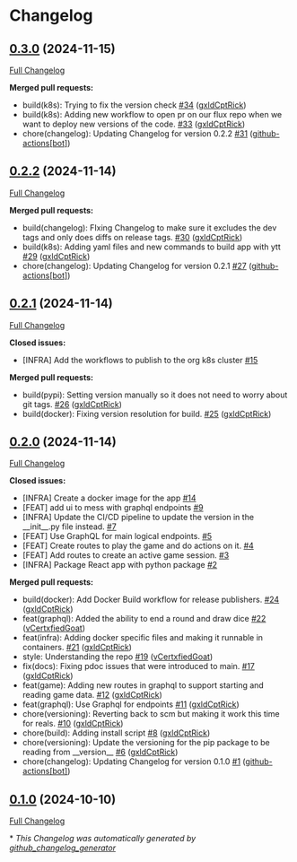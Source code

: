 # Changelog

## [0.3.0](https://github.com/Carrera-Dev-Consulting/zombie-nomnom-api/tree/0.3.0) (2024-11-15)

[Full Changelog](https://github.com/Carrera-Dev-Consulting/zombie-nomnom-api/compare/0.2.2...0.3.0)

**Merged pull requests:**

- build\(k8s\): Trying to fix the version check [\#34](https://github.com/Carrera-Dev-Consulting/zombie-nomnom-api/pull/34) ([gxldCptRick](https://github.com/gxldCptRick))
- build\(k8s\): Adding new workflow to open pr on our flux repo when we want to deploy new versions of the code. [\#33](https://github.com/Carrera-Dev-Consulting/zombie-nomnom-api/pull/33) ([gxldCptRick](https://github.com/gxldCptRick))
- chore\(changelog\): Updating Changelog for version 0.2.2 [\#31](https://github.com/Carrera-Dev-Consulting/zombie-nomnom-api/pull/31) ([github-actions[bot]](https://github.com/apps/github-actions))

## [0.2.2](https://github.com/Carrera-Dev-Consulting/zombie-nomnom-api/tree/0.2.2) (2024-11-14)

[Full Changelog](https://github.com/Carrera-Dev-Consulting/zombie-nomnom-api/compare/0.2.1...0.2.2)

**Merged pull requests:**

- build\(changelog\): FIxing Changelog to make sure it excludes the dev tags and only does diffs on release tags.  [\#30](https://github.com/Carrera-Dev-Consulting/zombie-nomnom-api/pull/30) ([gxldCptRick](https://github.com/gxldCptRick))
- build\(k8s\): Adding yaml files and new commands to build app with ytt [\#29](https://github.com/Carrera-Dev-Consulting/zombie-nomnom-api/pull/29) ([gxldCptRick](https://github.com/gxldCptRick))
- chore\(changelog\): Updating Changelog for version 0.2.1 [\#27](https://github.com/Carrera-Dev-Consulting/zombie-nomnom-api/pull/27) ([github-actions[bot]](https://github.com/apps/github-actions))

## [0.2.1](https://github.com/Carrera-Dev-Consulting/zombie-nomnom-api/tree/0.2.1) (2024-11-14)

[Full Changelog](https://github.com/Carrera-Dev-Consulting/zombie-nomnom-api/compare/0.2.0...0.2.1)

**Closed issues:**

- \[INFRA\] Add the workflows to publish to the org k8s cluster [\#15](https://github.com/Carrera-Dev-Consulting/zombie-nomnom-api/issues/15)

**Merged pull requests:**

- build\(pypi\): Setting version manually so it does not need to worry about git tags. [\#26](https://github.com/Carrera-Dev-Consulting/zombie-nomnom-api/pull/26) ([gxldCptRick](https://github.com/gxldCptRick))
- build\(docker\): Fixing version resolution for build. [\#25](https://github.com/Carrera-Dev-Consulting/zombie-nomnom-api/pull/25) ([gxldCptRick](https://github.com/gxldCptRick))

## [0.2.0](https://github.com/Carrera-Dev-Consulting/zombie-nomnom-api/tree/0.2.0) (2024-11-14)

[Full Changelog](https://github.com/Carrera-Dev-Consulting/zombie-nomnom-api/compare/0.1.0...0.2.0)

**Closed issues:**

- \[INFRA\] Create a docker image for the app [\#14](https://github.com/Carrera-Dev-Consulting/zombie-nomnom-api/issues/14)
- \[FEAT\] add ui to mess with graphql endpoints  [\#9](https://github.com/Carrera-Dev-Consulting/zombie-nomnom-api/issues/9)
- \[INFRA\] Update the CI/CD pipeline to update the version in the \_\_init\_\_.py file instead. [\#7](https://github.com/Carrera-Dev-Consulting/zombie-nomnom-api/issues/7)
- \[FEAT\] Use GraphQL for main logical endpoints. [\#5](https://github.com/Carrera-Dev-Consulting/zombie-nomnom-api/issues/5)
- \[FEAT\] Create routes to play the game and do actions on it. [\#4](https://github.com/Carrera-Dev-Consulting/zombie-nomnom-api/issues/4)
- \[FEAT\] Add routes to create an active game session. [\#3](https://github.com/Carrera-Dev-Consulting/zombie-nomnom-api/issues/3)
- \[INFRA\] Package React app with python package [\#2](https://github.com/Carrera-Dev-Consulting/zombie-nomnom-api/issues/2)

**Merged pull requests:**

- build\(docker\): Add Docker Build workflow for release publishers. [\#24](https://github.com/Carrera-Dev-Consulting/zombie-nomnom-api/pull/24) ([gxldCptRick](https://github.com/gxldCptRick))
- feat\(graphql\): Added the ability to end a round and draw dice [\#22](https://github.com/Carrera-Dev-Consulting/zombie-nomnom-api/pull/22) ([vCertxfiedGoat](https://github.com/vCertxfiedGoat))
- feat\(infra\): Adding docker specific files and making it runnable in containers. [\#21](https://github.com/Carrera-Dev-Consulting/zombie-nomnom-api/pull/21) ([gxldCptRick](https://github.com/gxldCptRick))
- style: Understanding the repo [\#19](https://github.com/Carrera-Dev-Consulting/zombie-nomnom-api/pull/19) ([vCertxfiedGoat](https://github.com/vCertxfiedGoat))
- fix\(docs\): Fixing pdoc issues that were introduced to main. [\#17](https://github.com/Carrera-Dev-Consulting/zombie-nomnom-api/pull/17) ([gxldCptRick](https://github.com/gxldCptRick))
- feat\(game\): Adding new routes in graphql to support starting and reading game data. [\#12](https://github.com/Carrera-Dev-Consulting/zombie-nomnom-api/pull/12) ([gxldCptRick](https://github.com/gxldCptRick))
- feat\(graphql\): Use Graphql for endpoints [\#11](https://github.com/Carrera-Dev-Consulting/zombie-nomnom-api/pull/11) ([gxldCptRick](https://github.com/gxldCptRick))
- chore\(versioning\): Reverting back to scm but making it work this time for reals. [\#10](https://github.com/Carrera-Dev-Consulting/zombie-nomnom-api/pull/10) ([gxldCptRick](https://github.com/gxldCptRick))
- chore\(build\): Adding install script [\#8](https://github.com/Carrera-Dev-Consulting/zombie-nomnom-api/pull/8) ([gxldCptRick](https://github.com/gxldCptRick))
- chore\(versioning\): Update the versioning for the pip package to be reading from \_\_version\_\_ [\#6](https://github.com/Carrera-Dev-Consulting/zombie-nomnom-api/pull/6) ([gxldCptRick](https://github.com/gxldCptRick))
- chore\(changelog\): Updating Changelog for version 0.1.0 [\#1](https://github.com/Carrera-Dev-Consulting/zombie-nomnom-api/pull/1) ([github-actions[bot]](https://github.com/apps/github-actions))

## [0.1.0](https://github.com/Carrera-Dev-Consulting/zombie-nomnom-api/tree/0.1.0) (2024-10-10)

[Full Changelog](https://github.com/Carrera-Dev-Consulting/zombie-nomnom-api/compare/78b08b2c773b841f34659ca7af298356d417e60b...0.1.0)



\* *This Changelog was automatically generated by [github_changelog_generator](https://github.com/github-changelog-generator/github-changelog-generator)*
